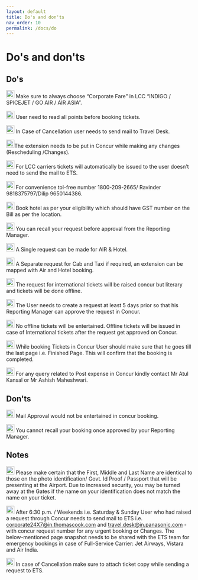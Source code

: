 ```yaml
---
layout: default
title: Do's and don'ts
nav_order: 10
permalink: /docs/do
---
```

# Do's and don'ts

## Do's

<img src="{{ site.url }}{{ site.baseurl }}\assets\images\bulb.png"  height="22" width="22"> Make sure to always choose “Corporate Fare” in LCC “INDIGO / SPICEJET / GO AIR / AIR ASIA”.

<img src="{{ site.url }}{{ site.baseurl }}\assets\images\bulb.png"  height="22" width="22"> User need to read all points before booking tickets.

<img src="{{ site.url }}{{ site.baseurl }}\assets\images\bulb.png"  height="22" width="22"> In Case of Cancellation user needs to send mail to Travel Desk.

<img src="{{ site.url }}{{ site.baseurl }}\assets\images\bulb.png"  height="22" width="22">The extension needs to be put in Concur while making any changes (Rescheduling  /Changes).

<img src="{{ site.url }}{{ site.baseurl }}\assets\images\bulb.png"  height="22" width="22"> For LCC carriers tickets will automatically be issued to the user doesn’t need to send the mail to ETS. 

<img src="{{ site.url }}{{ site.baseurl }}\assets\images\bulb.png"  height="22" width="22"> For convenience tol-free number 1800-209-2665/ Ravinder 9818375797/Dilip 9650144386.

<img src="{{ site.url }}{{ site.baseurl }}\assets\images\bulb.png"  height="22" width="22"> Book hotel as per your eligibility which should have GST number on the Bill as per the location.

<img src="{{ site.url }}{{ site.baseurl }}\assets\images\bulb.png"  height="22" width="22"> You can recall your request before approval from the Reporting Manager.

<img src="{{ site.url }}{{ site.baseurl }}\assets\images\bulb.png"  height="22" width="22"> A Single request can be made for AIR & Hotel.

<img src="{{ site.url }}{{ site.baseurl }}\assets\images\bulb.png"  height="22" width="22"> A Separate request for Cab and Taxi if required, an extension can be mapped with Air and Hotel booking.

<img src="{{ site.url }}{{ site.baseurl }}\assets\images\bulb.png"  height="22" width="22"> The request for international tickets will be raised concur but literary and tickets will be done offline.

<img src="{{ site.url }}{{ site.baseurl }}\assets\images\bulb.png"  height="22" width="22"> The User needs to create a request at least 5 days prior so that his Reporting Manager can approve the request in Concur.

<img src="{{ site.url }}{{ site.baseurl }}\assets\images\bulb.png"  height="22" width="22"> No offline tickets will be entertained. Offline tickets will be issued in case of International tickets after the request get approved on Concur.

<img src="{{ site.url }}{{ site.baseurl }}\assets\images\bulb.png"  height="22" width="22"> While booking Tickets in Concur User should make sure that he goes till the last page i.e. Finished Page. This will confirm that the booking is completed. 

<img src="{{ site.url }}{{ site.baseurl }}\assets\images\bulb.png"  height="22" width="22"> For any query related to Post expense in Concur kindly contact Mr Atul Kansal or Mr Ashish Maheshwari.


## Don'ts

<img src="{{ site.url }}{{ site.baseurl }}\assets\images\warn.png"  height="22" width="22"> Mail Approval would not be entertained in concur booking.

<img src="{{ site.url }}{{ site.baseurl }}\assets\images\warn.png"  height="22" width="22"> You cannot recall your booking once approved by your Reporting Manager.

## Notes

<img src="{{ site.url }}{{ site.baseurl }}\assets\images\warn.png"  height="22" width="22"> Please make certain that the First, Middle and Last Name are identical to those on the photo identification/ Govt. Id Proof / Passport that will be presenting at the Airport. Due to increased security, you may be turned away at the Gates if the name on your identification does not match the name on your ticket.

<img src="{{ site.url }}{{ site.baseurl }}\assets\images\warn.png"  height="22" width="22"> After 6:30 p.m. / Weekends i.e. Saturday & Sunday User who had raised a request through Concur needs to send mail to ETS i.e. corporate24X7@in.thomascook.com and travel.desk@in.panasonic.com - with concur request number for any urgent booking or Changes. The below-mentioned page snapshot needs to be shared with the ETS team for emergency bookings in case of Full-Service Carrier: Jet Airways, Vistara and Air India.

<img src="{{ site.url }}{{ site.baseurl }}\assets\images\warn.png"  height="22" width="22">  In case of Cancellation make sure to attach ticket copy while sending a request to ETS.